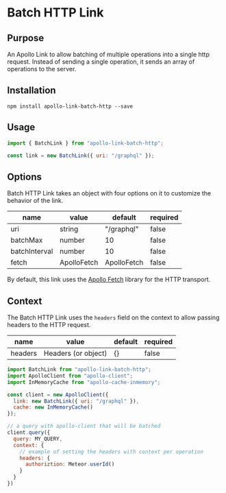 # Batch HTTP Link

## Purpose
An Apollo Link to allow batching of multiple operations into a single http request. Instead of sending a single operation, it sends an array of operations to the server.

## Installation

`npm install apollo-link-batch-http --save`

## Usage
```js
import { BatchLink } from "apollo-link-batch-http";

const link = new BatchLink({ uri: "/graphql" });
```

## Options
Batch HTTP Link takes an object with four options on it to customize the behavior of the link.

|name|value|default|required|
|---|---|---|---|
|uri|string|"/graphql"|false|
|batchMax|number|10|false|
|batchInterval|number|10|false|
|fetch|ApolloFetch|ApolloFetch|false|

By default, this link uses the [Apollo Fetch](https://github.com/apollographql/apollo-fetch) library for the HTTP transport.

## Context
The Batch HTTP Link uses the `headers` field on the context to allow passing headers to the HTTP request.

|name|value|default|required|
|---|---|---|---|
|headers|Headers (or object)|{}|false|

```js
import BatchLink from "apollo-link-batch-http";
import ApolloClient from "apollo-client";
import InMemoryCache from "apollo-cache-inmemory";

const client = new ApolloClient({
  link: new BatchLink({ uri: "/graphql" }),
  cache: new InMemoryCache()
});

// a query with apollo-client that will be batched
client.query({
  query: MY_QUERY,
  context: {
    // example of setting the headers with context per operation
    headers: {
      authoriztion: Meteor.userId()
    }
  }
})
```
